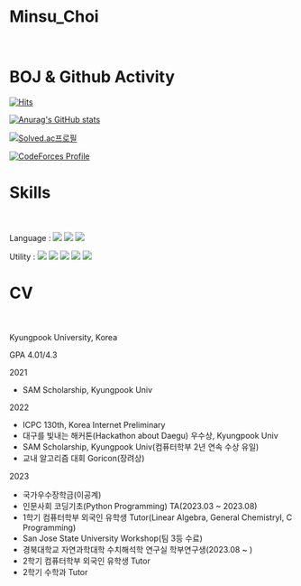 # Minsu_Choi<br><br>


# BOJ & Github Activity
[![Hits](https://hits.seeyoufarm.com/api/count/incr/badge.svg?url=https%3A%2F%2Fgithub.com%2FMinsuchoi-1999&count_bg=%2379C83D&title_bg=%23555555&icon=&icon_color=%23E7E7E7&title=hits&edge_flat=false)](https://hits.seeyoufarm.com)

[![Anurag's GitHub stats](https://github-readme-stats.vercel.app/api?username=Minsuchoi-1999&show_icons=true&theme=radical)](https://github.com/anuraghazra/github-readme-stats)

[![Solved.ac프로필](http://mazassumnida.wtf/api/v2/generate_badge?boj=minsu_choi)](https://solved.ac/minsu_choi)

[![CodeForces Profile](https://cf.leed.at?id=minsu_choi)](https://codeforces.com/profile/minsu_choi)

# Skills<br><br>

Language : 
<img src="https://img.shields.io/badge/C-A8B9CC?style=for-the-badge&logo=C&logoColor=white">
<img src="https://img.shields.io/badge/C++-00599C?style=for-the-badge&logo=C++&logoColor=white">
<img src="https://img.shields.io/badge/Python-3776AB?style=for-the-badge&logo=Python&logoColor=white">

Utility : 
<img src="https://img.shields.io/badge/Git-F05032?style=for-the-badge&logo=Git&logoColor=white">
<img src="https://img.shields.io/badge/Docker-2496ED?style=for-the-badge&logo=Docker&logoColor=white">
<img src="https://img.shields.io/badge/Ubuntu-E95420?style=for-the-badge&logo=Ubuntu&logoColor=white">
<img src="https://img.shields.io/badge/Eclipse IDE-2C2255?style=for-the-badge&logo=Eclipse IDE&logoColor=white">
<img src="https://img.shields.io/badge/Sourcetree-0052CC?style=for-the-badge&logo=Sourcetree&logoColor=white">



# CV<br><br>


Kyungpook University, Korea

GPA 4.01/4.3

2021
- SAM Scholarship, Kyungpook Univ

2022
- ICPC 130th, Korea Internet Preliminary
- 대구를 빛내는 해커톤(Hackathon about Daegu) 우수상, Kyungpook Univ
- SAM Scholarship, Kyungpook Univ(컴퓨터학부 2년 연속 수상 유일)
- 교내 알고리즘 대회 Goricon(장려상)

2023
- 국가우수장학금(이공계)
- 인문사회 코딩기초(Python Programming) TA(2023.03 ~ 2023.08)
- 1학기 컴퓨터학부 외국인 유학생 Tutor(Linear Algebra, General ChemistryⅠ, C Programming)
- San Jose State University Workshop(팀 3등 수료)
- 경북대학교 자연과학대학 수치해석학 연구실 학부연구생(2023.08 ~ )
- 2학기 컴퓨터학부 외국인 유학생 Tutor
- 2학기 수학과 Tutor
